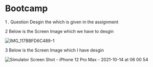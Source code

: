 # Bootcamp

1 . Question Desgin the which is given in the assignment 
 
2 Below is the Screen Image which we have to desgin
 
![IMG_117BBFD6C489-1](https://user-images.githubusercontent.com/91865197/137470904-cc000127-103f-463f-920c-e8bd6fc6471e.jpeg)


3 Below is the Screen Image which I have desgin

![Simulator Screen Shot - iPhone 12 Pro Max - 2021-10-14 at 06 00 54](https://user-images.githubusercontent.com/91865197/137470986-d1cbdb79-37b0-4fe3-87d5-d9b1a9e40e6a.png)
